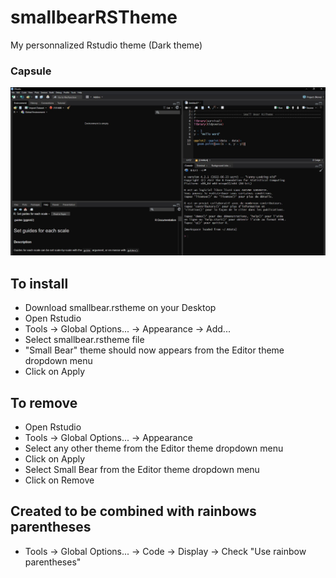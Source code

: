 # smallbearRSTheme
My personnalized Rstudio theme (Dark theme)

### Capsule
![alt text](https://github.com/lea-orsini/smallbearRSTheme/blob/main/capsule/global.JPG?raw=true)

## To install
- Download smallbear.rstheme on your Desktop
- Open Rstudio
- Tools -> Global Options... -> Appearance -> Add...
- Select smallbear.rstheme file
- "Small Bear" theme should now appears from the Editor theme dropdown menu
- Click on Apply

## To remove
- Open Rstudio
- Tools -> Global Options... -> Appearance
- Select any other theme from the Editor theme dropdown menu
- Click on Apply
- Select Small Bear from the Editor theme dropdown menu
- Click on Remove

## Created to be combined with rainbows parentheses
- Tools -> Global Options... -> Code -> Display -> Check "Use rainbow parentheses"
